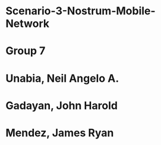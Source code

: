 # Scenario-3-Nostrum-Mobile-Network
# Group 7
# Unabia, Neil Angelo A.
# Gadayan, John Harold
# Mendez, James Ryan
